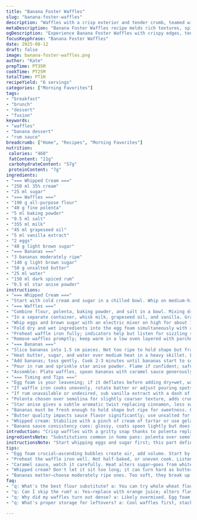 ```yaml
---
title: "Banana Foster Waffles"
slug: "banana-foster-waffles"
description: "Waffles with a crisp exterior and tender crumb, teamed with sautéed bananas in a caramel-rum sauce. Whipped cream for balance. Adjusted ingredients for texture, a bit less sugar, swapped semolina for fine polenta. Caramel with a hint of star anise replaces cinnamon. Technique focuses on batter aeration and caramel stages. Timing shifts emphasize color and aroma over clocks. Practical tips for uneven waffle cooking and rum substitution included."
metaDescription: "Banana Foster Waffles recipe melds rich textures, spiced rum, and bananas. Crisp waffles, airy whipped cream, warm, sweet sauce. A delightful fusion."
ogDescription: "Experience Banana Foster Waffles with crispy edges, tender crumb, served with caramelized bananas in rum. A fusion delight you can't miss."
focusKeyphrase: "Banana Foster Waffles"
date: 2025-08-12
draft: false
image: banana-foster-waffles.png
author: "Kate"
prepTime: PT35M
cookTime: PT25M
totalTime: PT1H
recipeYield: "6 servings"
categories: ["Morning Favorites"]
tags:
- "breakfast"
- "brunch"
- "dessert"
- "fusion"
keywords:
- "waffles"
- "banana dessert"
- "rum sauce"
breadcrumb: ["Home", "Recipes", "Morning Favorites"]
nutrition: 
 calories: "460"
 fatContent: "21g"
 carbohydrateContent: "57g"
 proteinContent: "7g"
ingredients:
- "=== Whipped Cream ==="
- "250 ml 35% cream"
- "25 ml sugar"
- "=== Waffles ==="
- "190 g all-purpose flour"
- "40 g fine polenta"
- "5 ml baking powder"
- "0.5 ml salt"
- "355 ml milk"
- "45 ml grapeseed oil"
- "5 ml vanilla extract"
- "2 eggs"
- "40 g light brown sugar"
- "=== Bananas ==="
- "3 bananas moderately ripe"
- "140 g light brown sugar"
- "50 g unsalted butter"
- "25 ml water"
- "150 ml dark spiced rum"
- "0.5 ml star anise powder"
instructions:
- "=== Whipped Cream ==="
- "Start with cold cream and sugar in a chilled bowl. Whip on medium-high until stiff peaks form. Avoid overwhipping to prevent butter formation. Set aside in fridge."
- "=== Waffles ==="
- "Combine flour, polenta, baking powder, and salt in a bowl. Mixing dry ingredients first prevents uneven rising."
- "In a separate container, whisk milk, grapeseed oil, and vanilla. Grapeseed oil chosen for neutral taste and higher smoke point."
- "Whip eggs and brown sugar with an electric mixer on high for about 11 minutes until the mixture triples in volume and ribbons off the whisk slowly. Takes time but crucial for light waffles. Don’t rush or batter will be dense."
- "Fold dry and wet ingredients into the egg foam simultaneously with a balloon whisk. Stir just until moistened; lumps are fine. Overmix and gluten forms — tough waffles."
- "Preheat waffle iron fully; indicators help but listen for sizzling start. Spoon about 170 ml batter per waffle (adjust for your machine). Close lid gently, cook 3-6 minutes until surface is deeply golden and edges crisp. Steam release slows, aroma shifts from raw flour to toasty nutty smell."
- "Remove waffles promptly; keep warm in a low oven layered with parchment to avoid sogginess."
- "=== Bananas ==="
- "Slice bananas into 1.5 cm pieces. Not too ripe to hold shape but fragrant."
- "Heat butter, sugar, and water over medium heat in a heavy skillet. Let sugar dissolve and bubble carefully forming a thin caramel; watch color shift from pale amber to golden brown."
- "Add bananas; toss gently. Cook 2-3 minutes until bananas start to soften and caramel coats them. Avoid stirring vigorously — bananas break down."
- "Pour in rum and sprinkle star anise powder. Flame if confident; safety first. Otherwise, simmer for about 1.5 minutes until sauce thickens slightly and aroma bursts with warmth. Sauce should coat but not drown bananas."
- "Assemble: Plate waffles, spoon bananas with caramel sauce generously on top, dollop whipped cream beside or on top. Serve immediately to capture warm-cold contrast and textures."
- "=== Timing and Tips ==="
- "Egg foam is your leavening; if it deflates before adding dry+wet, waffles deflate. Whip longer or use room temp eggs for best results."
- "If waffle iron cooks unevenly, rotate batter or adjust pouring spots. Hot spots burn batter; cooler spots cause pale, undercooked."
- "If rum unavailable or undesired, sub vanilla extract with a dash of orange zest and juice in banana sauce."
- "Polenta chosen over semolina for slightly coarser texture, adds crunch; can use semolina if unavailable but reduces crispiness."
- "Star anise gives a subtle aromatic twist replacing cinnamon, less sweetness, more complexity."
- "Bananas must be fresh enough to hold shape but ripe for sweetness. Overripe bananas turn mushy when cooked and lose structure."
- "Butter quality impacts sauce flavor significantly; use unsalted for control over saltiness."
- "Whipped cream: Stabilize with a pinch of cream of tartar or use gelatin if you prepare ahead or want extra hold."
- "Banana sauce consistency cues: glossy, coats spoon lightly but does not pool watery. Overcooked sauce caramelizes too dark — taste bitter."
introduction: "Crisp waffles with a gritty snap thanks to polenta replace semolina; texture matters here. Egg foam whipped to triple volume traps air, keeps waffles light and not dense. That long whip isn’t wasted effort. Caramelized bananas simmered in spiced rum hit the sweet-savory mark; star anise adds unexpected aroma depth, interesting twist on classic cinnamon. Whipped cream chilled sharpens richness, balances sweet. Timing is flexible if you watch texture and smell. Use visual cues. Don't let batter sit too long or foam falls apart. Can swap rum for orange zest if needed — flavor shift but still tasty. Whole dish is layered, complex yet straightforward — classic technique with fresh angles."
ingredientsNote: "Substitutions common in home pans: polenta over semolina offers crunch, available in most shops, good stand-in. Grapeseed oil is strong but neutral; you may use vegetable or melted butter but temperature in waffle iron may vary slightly. Brown sugar choice affects caramel nuance; light brown is milder than dark molasses deep notes but controlled here to avoid bitterness. Eggs at room temp whip better; cold eggs result in poor volume. Bananas not overripened — flavor without mush. Dark spiced rum replaced if unavailable with brandy or applejack. Star anise optional but recommended for depth; cinnamon can be added last minute if preferred. Butter salted or not depends on taste — unsalted standard for control. Cream heavy enough to hold peaks well. If you don't have electric mixer, vigorous hand whisking with a balloon whisk takes longer; patience needed."
instructionsNote: "Start whipping eggs and sugar first; this part defines waffle texture — patience required. Incorporate dry and wet simultaneously and fold gently. Overmixing kills air; lumps okay. Preheat waffle iron fully — leaving it half heated causes uneven cooking. Look for deep golden edges, a slight hiss and aroma that turns from raw to nutty. Cool waffles briefly on rack to avoid soggy bottoms from trapped steam. Caramelize sugar in pan watching carefully; burnt caramel ruins sauce. Add banana, gentle toss, softens tomatoes stand in for replacing fruit if needed? No, bananas only here. Add rum and star anise powder off heat, careful if flambéing — safety gear recommended. Sauce should coat but not drown bananas. Assemble quickly so waffle crispness maintained. Whipped cream chilled and stiff but not buttery. Warm and cold contrast key. Simple but attentively timed, textured, and balanced products come together."
tips:
- "Egg foam crucial—ascending bubbles create air, add volume. Start by whipping eggs with sugar. Techniquey fluffiness boils down to timing. Room temp eggs whip easier; they trap air better. Keep an eye. Don't go overboard. Flat waffles can happen."
- "Preheat the waffle iron well. Not half-baked, or uneven cook. Listen for that sizzle as batter hits the hot surface. Color shifting from pale to golden—wait for it. Deep edges, crispiness all part of the game. Cool down briefly; steam trapped means soggy. Aim for balance."
- "Caramel sauce, watch it carefully. Heat alters sugar—goes from white to amber to brown. If overcooked, bitter. Not deep black. Add bananas gently so they don't turn mushy. Toss lightly, coat with sauce—don't drown them. If using rum—careful way to flambé. Avoid kitchen disasters."
- "Whipped cream? Don't let it sit too long; it can turn hard as butter. Chilled bowl aids in making it fluffier. A touch of cream of tartar helps stabilize. Experiment with flavors—vanilla, orange zest, or zest add uniqueness. Balance richness."
- "Bananas matter—choose moderately ripe ones. Too soft, they break up, lose texture. Store any leftovers right. Stack waffles in fridge; reheat in toaster for freshness. Adjust eating—different toppings, fruit, or even syrups change the feel of it all. Get adventurous."
faq:
- "q: What's the best flour substitute? a: You can try whole wheat flour but achieve different texture; less airiness. Not as light. Self-raising flour works but adjust baking powder down by half."
- "q: Can I skip the rum? a: Yes—replace with orange juice; alters flavor, more citrusy. Vanilla adds another layer but depth changes. Try mixing juice with a bit of zest."
- "q: Why did my waffles turn out dense? a: Likely overmixed. Egg foam needs gentle folding. If whipped egg isn’t there, waffles lose that light, airy feel. Be cautious with stirring; lumps are okay."
- "q: What's proper storage for leftovers? a: Cool waffles first, stack in container, parchment between for crispy edges. Refrigerate. Preheat the oven or toaster when reheating to restore texture."

---
```

